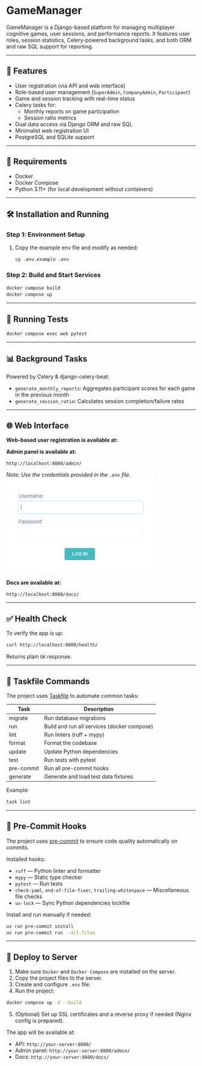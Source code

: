 # GameManager

GameManager is a Django-based platform for managing multiplayer cognitive games, user sessions, and performance reports. It features user roles, session statistics, Celery-powered background tasks, and both ORM and raw SQL support for reporting.

---

## 🚀 Features

- User registration (via API and web interface)
- Role-based user management (`SuperAdmin`, `CompanyAdmin`, `Participant`)
- Game and session tracking with real-time status
- Celery tasks for:
  - Monthly reports on game participation
  - Session ratio metrics
- Dual data access via Django ORM and raw SQL
- Minimalist web registration UI
- PostgreSQL and SQLite support

---

## 🧰 Requirements

- Docker
- Docker Compose
- Python 3.11+ (for local development without containers)

---

## 🛠 Installation and Running

### Step 1: Environment Setup

1. Copy the example env file and modify as needed:

    ```bash
    cp .env.example .env
    ```

### Step 2: Build and Start Services

```bash
docker compose build
docker compose up
```

---

## 🧪 Running Tests

```bash
docker compose exec web pytest
```

---

## 📊 Background Tasks

Powered by Celery & django-celery-beat:

- `generate_monthly_reports`: Aggregates participant scores for each game in the previous month
- `generate_session_ratio`: Calculates session completion/failure rates

---

## 🌐 Web Interface

**Web-based user registration is available at:**

**Admin panel is available at:**

```
http://localhost:8080/admin/
```
*Note: Use the credentials provided in the `.env` file.*
![Django admin](readme%20images/admin.png)

**Docs are available at:**

```
http://localhost:8080/docs/
```

---

## ✅ Health Check

To verify the app is up:

```bash
curl http://localhost:8000/health/
```

Returns plain `OK` response.

---

## 🧱 Taskfile Commands

The project uses [Taskfile](https://taskfile.dev/) to automate common tasks:

| Task         | Description                                  |
|--------------|----------------------------------------------|
| migrate      | Run database migrations                     |
| run          | Build and run all services (docker compose) |
| lint         | Run linters (ruff + mypy)                   |
| format       | Format the codebase                         |
| update       | Update Python dependencies                  |
| test         | Run tests with pytest                       |
| pre-commit   | Run all pre-commit hooks                    |
| generate     | Generate and load test data fixtures        |

Example:

```bash
task lint
```

---

## 🧹 Pre-Commit Hooks

The project uses [pre-commit](https://pre-commit.com/) to ensure code quality automatically on commits.

Installed hooks:

- `ruff` — Python linter and formatter
- `mypy` — Static type checker
- `pytest` — Run tests
- `check-yaml`, `end-of-file-fixer`, `trailing-whitespace` — Miscellaneous file checks
- `uv-lock` — Sync Python dependencies lockfile

Install and run manually if needed:

```bash
uv run pre-commit install
uv run pre-commit run --all-files
```

---

## 🚀 Deploy to Server

1. Make sure `Docker` and `Docker Compose` are installed on the server.
2. Copy the project files to the server.
3. Create and configure `.env` file.
4. Run the project:

```bash
docker compose up -d --build
```

5. (Optional) Set up SSL certificates and a reverse proxy if needed (Nginx config is prepared).

The app will be available at:

- API: `http://your-server:8000/`
- Admin panel: `http://your-server:8080/admin/`
- Docs: `http://your-server:8080/docs/`
